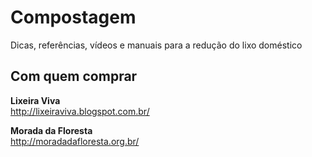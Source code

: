 Compostagem
===========

Dicas, referências, vídeos e manuais para a redução do lixo doméstico


## Com quem comprar ###

**Lixeira Viva**   
http://lixeiraviva.blogspot.com.br/

**Morada da Floresta**   
http://moradadafloresta.org.br/
